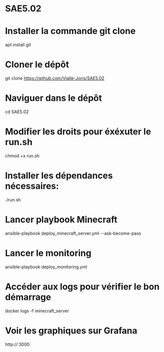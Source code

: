 # SAE5.02

# Installer la commande git clone
apt install git

# Cloner le dépôt
git clone https://github.com/Vialle-Joris/SAE5.02

# Naviguer dans le dépôt
cd SAE5.02

# Modifier les droits pour éxéxuter le run.sh
chmod +x run.sh

# Installer les dépendances nécessaires:
./run.sh

# Lancer playbook Minecraft
ansible-playbook deploy_minecraft_server.yml --ask-become-pass

# Lancer le monitoring
ansible-playbook deploy_monitoring.yml

# Accéder aux logs pour vérifier le bon démarrage
docker logs -f minecraft_server

# Voir les graphiques sur Grafana
http://<ip>:3000
